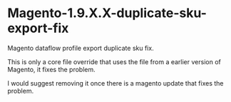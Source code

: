 # Magento-1.9.X.X-duplicate-sku-export-fix
Magento dataflow profile export duplicate sku fix.

This is only a core file override that uses the file from a earlier version of Magento, it fixes the problem. 

I would suggest removing it once there is a magento update that fixes the problem.
